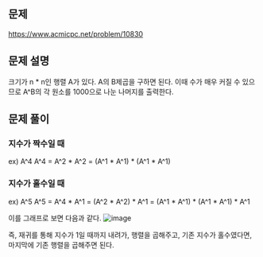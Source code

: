 ## 문제
https://www.acmicpc.net/problem/10830

## 문제 설명
크기가 n * n인 행렬 A가 있다.
A의 B제곱을 구하면 된다.
이때 수가 매우 커질 수 있으므로 A^B의 각 원소를 1000으로 나눈 나머지를 출력한다.

## 문제 풀이  
### 지수가 짝수일 때  
ex) A^4
A^4 = A^2 * A^2 = (A^1 * A^1) * (A^1 * A^1)

### 지수가 홀수일 때
ex) A^5
A^5 = A^4 * A^1 = (A^2 * A^2) * A^1
= (A^1 * A^1) * (A^1 * A^1) * A^1

이를 그래프로 보면 다음과 같다.
![image](https://github.com/user-attachments/assets/4dba0720-1a84-449b-a7f0-52a4726cda0c)

즉, 재귀를 통해 지수가 1일 때까지 내려가, 행렬을 곱해주고, 기존 지수가 홀수였다면, 마지막에 기존 행렬을 곱해주면 된다.
